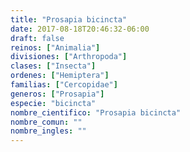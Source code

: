 ```yaml
---
title: "Prosapia bicincta"
date: 2017-08-18T20:46:32-06:00
draft: false
reinos: ["Animalia"]
divisiones: ["Arthropoda"]
clases: ["Insecta"]
ordenes: ["Hemiptera"]
familias: ["Cercopidae"]
generos: ["Prosapia"]
especie: "bicincta"
nombre_cientifico: "Prosapia bicincta"
nombre_comun: ""
nombre_ingles: ""
---
```

